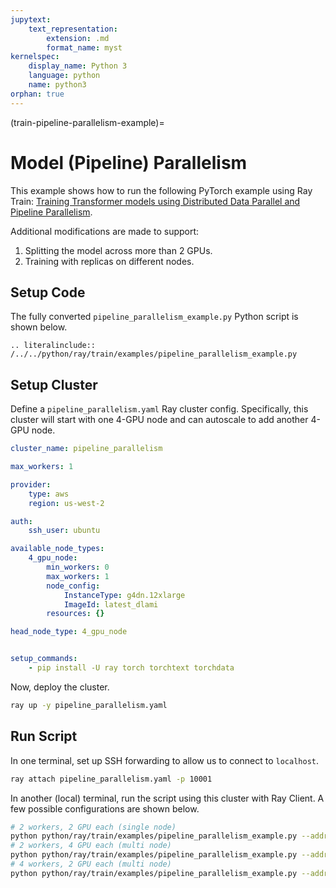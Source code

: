 ```yaml
---
jupytext:
    text_representation:
        extension: .md
        format_name: myst
kernelspec:
    display_name: Python 3
    language: python
    name: python3
orphan: true
---
```


(train-pipeline-parallelism-example)=

# Model (Pipeline) Parallelism

This example shows how to run the following PyTorch example using Ray Train: [Training Transformer models using Distributed Data Parallel and Pipeline Parallelism](https://pytorch.org/tutorials/advanced/ddp_pipeline.html).

Additional modifications are made to support:

1. Splitting the model across more than 2 GPUs.
2. Training with replicas on different nodes.

## Setup Code

The fully converted `pipeline_parallelism_example.py` Python script is shown below.

```{eval-rst}
.. literalinclude:: /../../python/ray/train/examples/pipeline_parallelism_example.py
```

## Setup Cluster

Define a `pipeline_parallelism.yaml` Ray cluster config. Specifically, this
cluster will start with one 4-GPU node and can autoscale to add another 4-GPU node.

```yaml
cluster_name: pipeline_parallelism

max_workers: 1

provider:
    type: aws
    region: us-west-2

auth:
    ssh_user: ubuntu

available_node_types:
    4_gpu_node: 
        min_workers: 0
        max_workers: 1
        node_config:
            InstanceType: g4dn.12xlarge
            ImageId: latest_dlami
        resources: {}

head_node_type: 4_gpu_node


setup_commands:
    - pip install -U ray torch torchtext torchdata
```

Now, deploy the cluster.

```bash
ray up -y pipeline_parallelism.yaml
```

## Run Script

In one terminal, set up SSH forwarding to allow us to connect to `localhost`.
```bash
ray attach pipeline_parallelism.yaml -p 10001
```

In another (local) terminal, run the script using this cluster with Ray Client. A few possible configurations are shown below.

```bash
# 2 workers, 2 GPU each (single node)
python python/ray/train/examples/pipeline_parallelism_example.py --address "ray://localhost:10001" -n 2 -g 2
# 2 workers, 4 GPU each (multi node)
python python/ray/train/examples/pipeline_parallelism_example.py --address "ray://localhost:10001" -n 2 -g 4
# 4 workers, 2 GPU each (multi node)
python python/ray/train/examples/pipeline_parallelism_example.py --address "ray://localhost:10001" -n 4 -g 2
```
